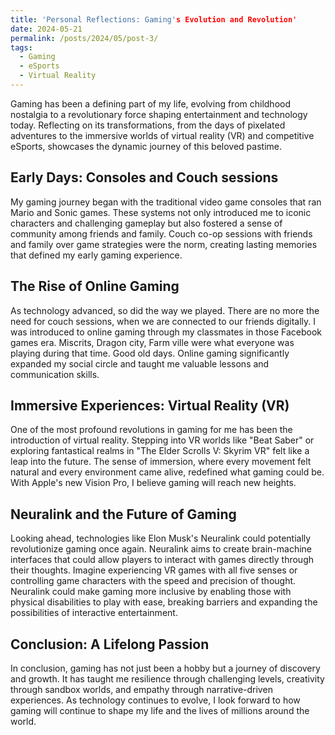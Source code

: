 ```yaml
---
title: 'Personal Reflections: Gaming's Evolution and Revolution'
date: 2024-05-21
permalink: /posts/2024/05/post-3/
tags:
  - Gaming
  - eSports
  - Virtual Reality
---
```


Gaming has been a defining part of my life, evolving from childhood nostalgia to a revolutionary force shaping entertainment and technology today. Reflecting on its transformations, from the days of pixelated adventures to the immersive worlds of virtual reality (VR) and competitive eSports, showcases the dynamic journey of this beloved pastime. 

Early Days: Consoles and Couch sessions
------
My gaming journey began with the traditional video game consoles that ran Mario and Sonic games. These systems not only introduced me to iconic characters and challenging gameplay but also fostered a sense of community among friends and family. Couch co-op sessions with friends and family over game strategies were the norm, creating lasting memories that defined my early gaming experience.

The Rise of Online Gaming
------
As technology advanced, so did the way we played. There are no more the need for couch sessions, when we are connected to our friends digitally. I was introduced to online gaming through my classmates in those Facebook games era. Miscrits, Dragon city, Farm ville were what everyone was playing during that time. Good old days. Online gaming significantly expanded my social circle and taught me valuable lessons and communication skills.

Immersive Experiences: Virtual Reality (VR)
--------
One of the most profound revolutions in gaming for me has been the introduction of virtual reality. Stepping into VR worlds like "Beat Saber" or exploring fantastical realms in "The Elder Scrolls V: Skyrim VR" felt like a leap into the future. The sense of immersion, where every movement felt natural and every environment came alive, redefined what gaming could be. With Apple's new Vision Pro, I believe gaming will reach new heights.

Neuralink and the Future of Gaming
-----
Looking ahead, technologies like Elon Musk's Neuralink could potentially revolutionize gaming once again. Neuralink aims to create brain-machine interfaces that could allow players to interact with games directly through their thoughts. Imagine experiencing VR games with all five senses or controlling game characters with the speed and precision of thought. Neuralink could make gaming more inclusive by enabling those with physical disabilities to play with ease, breaking barriers and expanding the possibilities of interactive entertainment.

Conclusion: A Lifelong Passion
-----
In conclusion, gaming has not just been a hobby but a journey of discovery and growth. It has taught me resilience through challenging levels, creativity through sandbox worlds, and empathy through narrative-driven experiences. As technology continues to evolve, I look forward to how gaming will continue to shape my life and the lives of millions around the world.